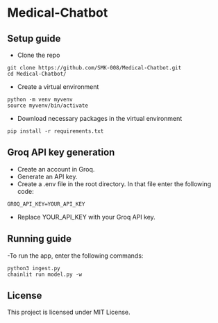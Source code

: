 # Medical-Chatbot
## Setup guide
- Clone the repo
```
git clone https://github.com/SMK-008/Medical-Chatbot.git
cd Medical-Chatbot/
```
- Create a virtual environment
```
python -m venv myvenv
source myvenv/bin/activate
```
- Download necessary packages in the virtual environment
```
pip install -r requirements.txt
```
## Groq API key generation
- Create an account in Groq.
- Generate an API key.
- Create a .env file in the root directory. In that file enter the following code:
```
GROQ_API_KEY=YOUR_API_KEY
```
- Replace YOUR_API_KEY with your Groq API key.
  
## Running guide
-To run the app, enter the following commands:
```
python3 ingest.py
chainlit run model.py -w
```
## License
This project is licensed under MIT License.
